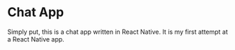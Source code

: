 # Chat App

Simply put, this is a chat app written in React Native. It is my first attempt at a React Native app.
